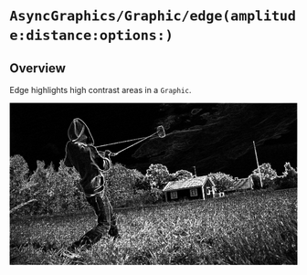 # ``AsyncGraphics/Graphic/edge(amplitude:distance:options:)``

## Overview

Edge highlights high contrast areas in a ``Graphic``.

![Edge](https://github.com/heestand-xyz/AsyncGraphics-Docs/blob/main/Images/Effects/Edge.png?raw=true)
